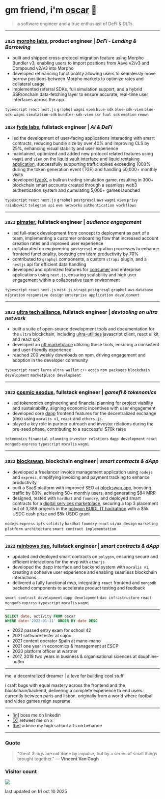 # gm friend, i'm [oscar](https://omc.sh) 👋

> a software engineer and a true enthusiast of DeFi & DLTs.

---

### `2025` [morpho labs](https://morpho.org), product engineer | _DeFi - Lending & Borrowing_

- built and shipped cross-protocol migration feature using Morpho Bundler v3, enabling users to import positions from Aave v2/v3 and Compound v2/v3 into Morpho
- developed refinancing functionality allowing users to seamlessly move borrow positions between Morpho markets to optimize rates and collateral usage
- implemented referral SDKs, full simulation support, and a hybrid SSR/onchain data-fetching layer to ensure accurate, real-time user interfaces across the app

`typescript` `react` `next.js` `graphql` `wagmi` `viem` `blue-sdk` `blue-sdk-viem` `blue-sdk-wagmi` `simulation-sdk` `bundler-sdk-viem` `ssr` `fuul sdk` `emotion` `reown`

### `2024` [fyde labs](https://fyde.fi), fullstack engineer | _AI & DeFi_

- led the development of user-facing applications interacting with smart contracts, reducing bundle size by over 40% and improving CLS by 25%, enhancing visual stability and user experience
- maintained, optimized and added new protocol related features using `wagmi` and `viem` on the [liquid vault interface](https://app.fyde.fi) and [liquid restaking application](https://restaking.fyde.fi), successfully supporting traffic spikes exceeding 1000% during the token generation event (TGE) and handling 50,000+ monthly visits
- developed [fydeX](https://game.fyde.fi), a bullrun trading simulation game, resulting in 300+ blockchain smart accounts created through a seamless web3 authentication system and cumulating 5,000+ games launched

`typescript` `react` `next.js` `graphql` `postgresql` `aws` `wagmi` `viem` `privy` `rainbowkit` `telegram api` `evm networks` `authentication workflows`

---

### `2023` [pimster](https://pimster.app), fullstack engineer | _audience engagement_

- led full-stack development from concept to deployment as part of a team, implementing a customer onboarding flow that increased account creation rates and improved user experience
- collaborated on engineering `postgresql` migration processes to enhance frontend functionality, boosting crm team productivity by 70%
- contributed to `graphql` components, a custom `strapi` plugin, and a `nestjs` api for efficient data handling
- developed and optimized features for [consumer](https://focal.pimster.app) and enterprise applications using `next.js`, ensuring scalability and high user engagement within a collaborative team environment

`typescript` `react` `next.js` `nest.js` `strapi` `postgresql` `graphql` `aws` `database migration` `responsive design` `enterprise application development`

---

### `2023` [ultra tech alliance](https://github.com/ultra-alliance), fullstack engineer | _devtooling on ultra network_

- built a suite of open-source development tools and documentation for the `ultra` blockchain, including [ultra-utilities](https://github.com/ultra-alliance/ultra-utilities) javascript client, react ui kit, and react sdk
- developed an [nft marketplace](https://ultra-alliance.tech) utilizing these tools, ensuring a consistent and user-friendly experience
- reached 200 weekly downloads on npm, driving engagement and adoption in the developer community

`typescript` `react` `lerna` `ultra wallet` `c++` `eosjs` `npm packages` `blockchain development` `marketplace development`

---

### `2022` [cosmic exodus](https://cosmicexodus.xyz), fullstack engineer | _gamefi & tokenomics_

- led tokenomics engineering and financial planning for project viability and sustainability, aligning economic incentives with user engagement
- developed core [dapp](https://github.com/omcdotsh/Cosmic-dApp) frontend features for the decentralized exchange (dex) using `moralis v1`, `react` and `ethers.js`.
- played a key role in partner outreach and investor relations during the pre-seed phase, contributing to a successful $70k raise

`tokenomics` `financial planning` `investor relations` `dapp development` `react` `mongodb` `express` `typescript` `moralis` `wagmi`

---

### `2022` [blockswan](https://github.com/blockswan/blockswan-protocol), blockchain engineer | _smart contracts & dApp_

- developed a freelancer invoice management application using `nodejs` and `express`, simplifying invoicing and payment tracking to enhance productivity
- built a SaaS platform with improved SEO at [blockswan.app](https://blockswan.app), boosting traffic by 60%, achieving 50+ monthly users, and generating $84 MRR
- designed, tested with `hardhat` and `foundry`, and deployed smart contracts for a [digital services marketplace](https://github.com/BlockSwan/blockswan-protocol), securing a top 3 placement out of 3,388 projects in the [polygon BUIDL IT hackathon](https://devpost.com/software/blockswanfamily) with a $5k USDC cash prize and $5k USDC grant

`nodejs` `express` `ipfs` `solidity` `hardhat` `foundry` `react` `ui/ux design` `marketing` `platform architecture` `smart contract implementation`

---

### `2022` [rainbows dao](https://blockswan-hq.gitbook.io/rainbows-dao/), fullstack engineer | _smart contracts & dApp_

- updated and deployed smart contracts on `polygon`, ensuring secure and efficient interactions for the mvp with `etherjs`
- developed the dapp interface and backend system with `moralis v1`, creating a cohesive user experience and enabling seamless blockchain interactions
- delivered a fully functional mvp, integrating `react` frontend and `mongodb` backend components to accelerate product testing and feedback

`smart contract development` `dapp development` `dao infrastructure` `react` `mongodb` `express` `typescript` `moralis` `wagmi`

---

```sql
SELECT date, activity FROM oscar
WHERE date<'2022-01-11' ORDER BY date DESC
```

- 2022 passed entry exam for school 42
- 2021 software tester at cajoo
- 2021 content operator Spain at mano-mano
- 2021 one year in economics & management at ESCP
- 2020 platform officer at wartner
- 2017, 2019 two years in business & organisational sciences at dauphine-uc3m

---

me, a decentralized dreamer | a love for building cool stuff

i craft bugs with equal mastery across the frontend and the blockchain/backend, delivering a complete experience to end users. currently between paris and lisbon. originally from a world where football and video games reign supreme.

---

- [[in]](https://www.linkedin.com/in/oscarmacieira) boss me on linkedin
- [[X]](https://x.com/omc_sh) retweet me on x
- [[be]](https://www.behance.net/OscarDzn) admire my high school arts on behance

---

### Quote

> "Great things are not done by impulse, but by a series of small things brought together."
> — **Vincent Van Gogh**

### Visitor count

<img src="https://profile-counter.glitch.me/oscarmacieira/count.svg" />

last updated on fri oct 10 2025

